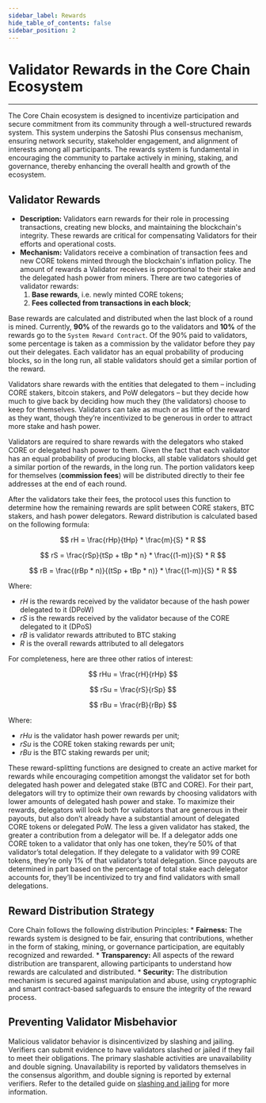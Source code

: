 ```yaml
---
sidebar_label: Rewards
hide_table_of_contents: false
sidebar_position: 2
---
```


# Validator Rewards in the Core Chain Ecosystem

---

The Core Chain ecosystem is designed to incentivize participation and secure commitment from its community through a well-structured rewards system. This system underpins the Satoshi Plus consensus mechanism, ensuring network security, stakeholder engagement, and alignment of interests among all participants. The rewards system is fundamental in encouraging the community to partake actively in mining, staking, and governance, thereby enhancing the overall health and growth of the ecosystem.

## Validator Rewards

- **Description:** Validators earn rewards for their role in processing transactions, creating new blocks, and maintaining the blockchain's integrity. These rewards are critical for compensating Validators for their efforts and operational costs.
- **Mechanism:** Validators receive a combination of transaction fees and new CORE tokens minted through the blockchain's inflation policy. The amount of rewards a Validator receives is proportional to their stake and the delegated hash power from miners. There are two categories of validator rewards:
  1. **Base rewards**, i.e. newly minted CORE tokens;
  2. **Fees collected from transactions in each block**;

Base rewards are calculated and distributed when the last block of a round is mined. Currently, **90%** of the rewards go to the validators and **10%** of the rewards go to the `System Reward Contract`. Of the 90% paid to validators, some percentage is taken as a commission by the validator before they pay out their delegates. Each validator has an equal probability of producing blocks, so in the long run, all stable validators should get a similar portion of the reward.

Validators share rewards with the entities that delegated to them – including CORE stakers, bitcoin stakers, and PoW delegators – but they decide how much to give back by deciding how much they (the validators) choose to keep for themselves. Validators can take as much or as little of the reward as they want, though they’re incentivized to be generous in order to attract more stake and hash power.

Validators are required to share rewards with the delegators who staked CORE or delegated hash power to them. Given the fact that each validator has an equal probability of producing blocks, all stable validators should get a similar portion of the rewards, in the long run. The portion validators keep for themselves (**commission fees**) will be distributed directly to their fee addresses at the end of each round.

After the validators take their fees, the protocol uses this function to determine how the remaining rewards are split between CORE stakers, BTC stakers, and hash power delegators. Reward distribution is calculated based on the following formula:

$$
    rH = \frac{rHp}{tHp} * \frac{m}{S} * R
$$

$$
    rS = \frac{rSp}{tSp + tBp * n} * \frac{(1-m)}{S} * R
$$

$$
    rB = \frac{(rBp * n)}{(tSp + tBp * n)} * \frac{(1-m)}{S} * R
$$

Where:

- $rH$ is the rewards received by the validator because of the hash power delegated to it (DPoW)
- $rS$ is the rewards received by the validator because of the CORE delegated to it (DPoS)
- $rB$ is validator rewards attributed to BTC staking
- $R$ is the overall rewards attributed to all delegators

For completeness, here are three other ratios of interest:

$$
    rHu = \frac{rH}{rHp}
$$

$$
    rSu = \frac{rS}{rSp}
$$

$$
    rBu = \frac{rB}{rBp}
$$

Where:

- $rHu$ is the validator hash power rewards per unit;
- $rSu$ is the CORE token staking rewards per unit;
- $rBu$ is the BTC staking rewards per unit;

These reward-splitting functions are designed to create an active market for rewards while encouraging competition amongst the validator set for both delegated hash power and delegated stake (BTC and CORE). For their part, delegators will try to optimize their own rewards by choosing validators with lower amounts of delegated hash power and stake. To maximize their rewards, delegators will look both for validators that are generous in their payouts, but also don’t already have a substantial amount of delegated CORE tokens or delegated PoW. The less a given validator has staked, the greater a contribution from a delegator will be. If a delegator adds one CORE token to a validator that only has one token, they’re 50% of that validator’s total delegation. If they delegate to a validator with 99 CORE tokens, they’re only 1% of that validator’s total delegation. Since payouts are determined in part based on the percentage of total stake each delegator accounts for, they’ll be incentivized to try and find validators with small delegations.

## Reward Distribution Strategy

Core Chain follows the following distribution Principles:
\* **Fairness:** The rewards system is designed to be fair, ensuring that contributions, whether in the form of staking, mining, or governance participation, are equitably recognized and rewarded.
\* **Transparency:** All aspects of the reward distribution are transparent, allowing participants to understand how rewards are calculated and distributed.
\* **Security:** The distribution mechanism is secured against manipulation and abuse, using cryptographic and smart contract-based safeguards to ensure the integrity of the reward process.

## Preventing Validator Misbehavior

Malicious validator behavior is disincentivized by slashing and jailing. Verifiers can submit evidence to have validators slashed or jailed if they fail to meet their obligations. The primary slashable activities are unavailability and double signing. Unavailability is reported by validators themselves in the consensus algorithm, and double signing is reported by external verifiers. Refer to the detailed guide on [slashing and jailing](../slashing/overview.md) for more information.

